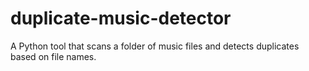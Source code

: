 # duplicate-music-detector
A Python tool that scans a folder of music files and detects duplicates based on file names.
